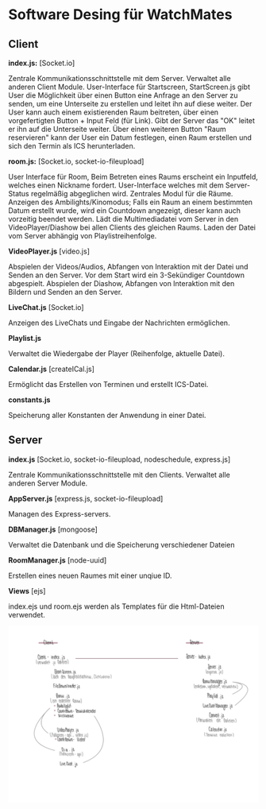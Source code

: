 # Software Desing für WatchMates

## Client
**index.js:** [Socket.io]

Zentrale Kommunikationsschnittstelle mit dem Server. Verwaltet alle anderen Client Module.
User-Interface für Startscreen,
StartScreen.js gibt User die Möglichkeit über einen Button eine Anfrage an den Server zu senden, um eine Unterseite zu erstellen und leitet ihn auf diese weiter.
Der User kann auch einem existierenden Raum beitreten, über einen vorgefertigten Button + Input Feld (für Link). Gibt der Server das "OK" leitet er ihn auf die Unterseite weiter. Über einen weiteren Button "Raum reservieren" kann der User ein Datum festlegen, einen Raum erstellen und sich den Termin als ICS herunterladen.


**room.js:** [Socket.io, socket-io-fileupload]

User Interface für Room,
Beim Betreten eines Raums erscheint ein Inputfeld, welches einen Nickname fordert.
User-Interface welches mit dem Server-Status regelmäßig abgeglichen wird. Zentrales Modul für die Räume.
Anzeigen des Ambilights/Kinomodus; Falls ein Raum an einem bestimmten Datum erstellt wurde, wird ein Countdown angezeigt, dieser kann auch vorzeitig beendet werden. Lädt die Multimediadatei vom Server in den VideoPlayer/Diashow bei allen Clients des gleichen Raums. Laden der Datei vom Server abhängig von Playlistreihenfolge.

**VideoPlayer.js** [video.js]

Abspielen der Videos/Audios, Abfangen von Interaktion mit der Datei und Senden an den Server. Vor dem Start wird ein 3-Sekündiger Countdown abgespielt. Abspielen der Diashow, Abfangen von Interaktion mit den Bildern und Senden an den Server.

**LiveChat.js** [Socket.io]

Anzeigen des LiveChats und Eingabe der Nachrichten ermöglichen.

**Playlist.js**

Verwaltet die Wiedergabe der Player (Reihenfolge, aktuelle Datei).

**Calendar.js** [createICal.js]

Ermöglicht das Erstellen von Terminen und erstellt ICS-Datei.

**constants.js**

Speicherung aller Konstanten der Anwendung in einer Datei. 


## Server

**index.js** [Socket.io, socket-io-fileupload, nodeschedule, express.js]

Zentrale Kommunikationsschnittstelle mit den Clients. Verwaltet alle anderen Server Module.

**AppServer.js** [express.js, socket-io-fileupload]

Managen des Express-servers.


**DBManager.js** [mongoose]

Verwaltet die Datenbank und die Speicherung verschiedener Dateien

**RoomManager.js** [node-uuid]

Erstellen eines neuen Raumes mit einer unqiue ID. 

**Views** [ejs]

index.ejs und room.ejs werden als Templates für die Html-Dateien verwendet.

![Darstellund des Designs](DesignBild.jpg)
